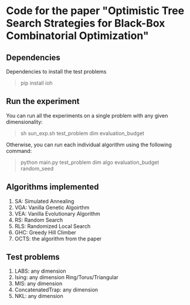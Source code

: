# Code for the paper "Optimistic Tree Search Strategies for Black-Box Combinatorial Optimization"



## Dependencies

Dependencies to install the test problems

> pip install ioh


## Run the experiment

You can run all the experiments on a single problem with any given dimensionality:

> sh sun_exp.sh test_problem dim evaluation_budget

Otherwise, you can run each individual algorithm using the following command:

> python main.py test_problem dim algo evaluation_budget random_seed


## Algorithms implemented

1. SA: Simulated Annealing
2. VGA: Vanilla Genetic Algoirthm
3. VEA: Vanilla Evolutionary Algorithm
4. RS: Random Search
5. RLS: Randomized Local Search
6. GHC: Greedy Hill Climber
7. OCTS: the algorithm from the paper

## Test problems

1. LABS: any dimension
2. Ising: any dimension Ring/Torus/Triangular
3. MIS: any dimension
4. ConcatenatedTrap: any dimension
5. NKL: any dimension
